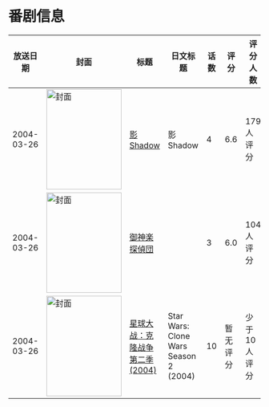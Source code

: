 # 番剧信息

|放送日期|封面|标题|日文标题|话数|评分|评分人数|
|---|---|---|---|---|---|---|
|2004-03-26|<img src="https://bangumi.tv/img/no_icon_subject.png" alt="封面" style="width:150px;height:200px;object-fit:cover;">|[影Shadow](https://bangumi.tv/subject/32580)|影Shadow|4|6.6|179人评分|
|2004-03-26|<img src="https://bangumi.tv/img/no_icon_subject.png" alt="封面" style="width:150px;height:200px;object-fit:cover;">|[御神楽探偵団](https://bangumi.tv/subject/77858)||3|6.0|104人评分|
|2004-03-26|<img src="https://lain.bgm.tv/pic/cover/c/84/cd/288281_1QyyE.jpg" alt="封面" style="width:150px;height:200px;object-fit:cover;">|[星球大战：克隆战争 第二季 (2004)](https://bangumi.tv/subject/288281)|Star Wars: Clone Wars Season 2 (2004)|10|暂无评分|少于10人评分|

